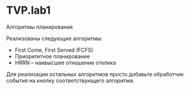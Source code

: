 TVP.lab1
========

Алгоритмы планирования

Реализованы следующие алгоритмы:
 + First Come, First Served (FCFS)
 + Приоритетное планирование
 + HRRN – наивысшее отношение отклика

Для реализации остальных алгоритмов просто добавьте обработчик события на кнопку соответствующего алгоритма.
